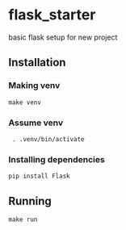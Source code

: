 # flask_starter
basic flask setup for new project


## Installation
### Making venv
```make venv```

### Assume venv
```	. .venv/bin/activate```

### Installing dependencies
```pip install Flask```

## Running
```make run```